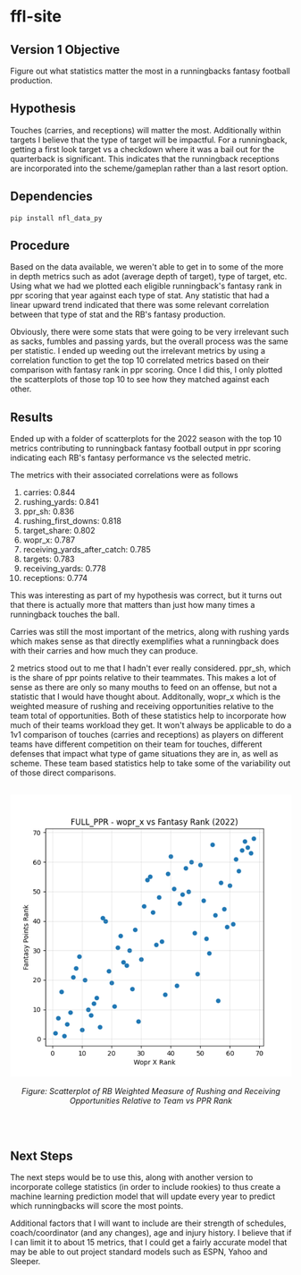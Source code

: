 # ffl-site

## Version 1 Objective

Figure out what statistics matter the most in a runningbacks fantasy football production.

## Hypothesis
Touches (carries, and receptions) will matter the most. Additionally within targets I believe that the type of target will be impactful. For a runningback, getting a first look target vs a checkdown where it was a bail out for the quarterback is significant. This indicates that the runningback receptions are incorporated into the scheme/gameplan rather than a last resort option.

## Dependencies

```
pip install nfl_data_py 
```

## Procedure
Based on the data available, we weren't able to get in to some of the more in depth metrics such as adot (average depth of target), type of target, etc. Using what we had we plotted each eligible runningback's fantasy rank in ppr scoring that year against each type of stat. Any statistic that had a linear upward trend indicated that there was some relevant correlation between that type of stat and the RB's fantasy production.

Obviously, there were some stats that were going to be very irrelevant such as sacks, fumbles and passing yards, but the overall process was the same per statistic. I ended up weeding out the irrelevant metrics by using a correlation function to get the top 10 correlated metrics based on their comparison with fantasy rank in ppr scoring. Once I did this, I only plotted the scatterplots of those top 10 to see how they matched against each other.

## Results
Ended up with a folder of scatterplots for the 2022 season with the top 10 metrics contributing to runningback fantasy football output in ppr scoring indicating each RB's fantasy performance vs the selected metric.

The metrics with their associated correlations were as follows
1. carries: 0.844
2. rushing_yards: 0.841
3. ppr_sh: 0.836
4. rushing_first_downs: 0.818
5. target_share: 0.802
6. wopr_x: 0.787
7. receiving_yards_after_catch: 0.785
8. targets: 0.783
9. receiving_yards: 0.778
10. receptions: 0.774

This was interesting as part of my hypothesis was correct, but it turns out that there is actually more that matters than just how many times a runningback touches the ball.

Carries was still the most important of the metrics, along with rushing yards which makes sense as that directly exemplifies what a runningback does with their carries and how much they can produce.

2 metrics stood out to me that I hadn't ever really considered. ppr_sh, which is the share of ppr points relative to their teammates. This makes a lot of sense as there are only so many mouths to feed on an offense, but not a statistic that I would have thought about. Additonally, wopr_x which is the weighted measure of rushing and receiving opportunities relative to the team total of opportunities. Both of these statistics help to incorporate how much of their teams workload they get. It won't always be applicable to do a 1v1 comparison of touches (carries and receptions) as players on different teams have different competition on their team for touches, different defenses that impact what type of game situations they are in, as well as scheme. These team based statistics help to take some of the variability out of those direct comparisons.
<br><br>

<div align="center">

![RB Weighted Measure of Rushing and Receiving Opportunities Relative to Team vs PPR Rank](plots_full_ppr/wopr_x_2022.png)

*Figure: Scatterplot of RB Weighted Measure of Rushing and Receiving Opportunities Relative to Team vs PPR Rank*

</div>

<br><br>

## Next Steps

The next steps would be to use this, along with another version to incorporate college statistics (in order to include rookies) to thus create a machine learning prediction model that will update every year to predict which runningbacks will score the most points. 

Additional factors that I will want to include are their strength of schedules, coach/coordinator (and any changes), age and injury history. I believe that if I can limit it to about 15 metrics, that I could get a fairly accurate model that may be able to out project standard models such as ESPN, Yahoo and Sleeper.


